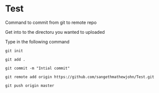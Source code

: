 # Test

Command to commit from git to remote repo

Get into to the directoru you wanted to uploaded

Type in the following command

	git init

	git add .

	git commit -m "Intial commit"

	git remote add origin https://github.com/sangethmathewjohn/Test.git

	git push origin master


